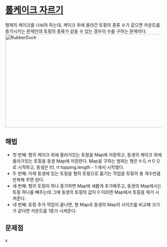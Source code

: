 # [롤케이크 자르기](https://github.com/malvr00/Java-algorithm/blob/master/programmers/level2/stap11/src/Main.java)

형제의 케이크를 나눠야 하는데, 케이크 위에 올라간 토핑의 종류 수가 같으면 카운트를 증가시키는 문제인데 토핑의 종류가 같을 수 있는 경우의 수를 구하는 문제이다.<br/>
<img src="https://github.com/malvr00/Java-algorithm/assets/77275513/8a68476b-12f5-4aab-93ac-a4b442c6acd3" width="600px" height="300px"
title="100px" alt="RubberDuck"></img><br/>

## 해법
* 첫 번째: 형의 케이크 위에 올라가있는 토핑을 Map에 저장하고, 동생의 케이크 위에 올라가있는 토핑을 동생 Map에 저장한다. Map을 구하는 범위는 형은 lt 0, rt 0 으로 시작하고, 동생은 lt1, rt topping.length - 1 에서 시작했다.
* 두 번째: 이제 동생에 있는 토핑을 형의 토핑으로 옮기는 작업을 토핑의 총 개수만큼 반복해 주면 된다.
* 세 번째: 형의 토핑이 하나 증가하면 Map에 새롭게 추가해주고, 동생의 Map에서는 토핑 하나를 빼주는데 그때 동생의 토핑의 값이 0 이라면 Map에서 토핑을 제거 시켜준다.
* 네 번째: 토핑 추가 작업이 끝나면, 형 Map과 동생의 Map의 사이즈를 비교해 크기가 같다면 카운트를 1증가 시켜준다.




## 문제점
x